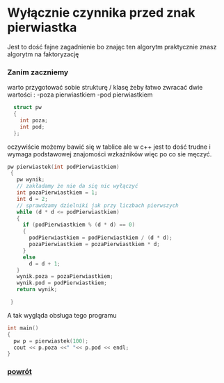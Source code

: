 # Wyłącznie czynnika przed znak pierwiastka
Jest to dość fajne zagadnienie bo znając ten algorytm praktycznie znasz algorytm na faktoryzację

### Zanim zaczniemy
  warto przygotować sobie strukturę / klasę żeby łatwo zwracać dwie wartości :
    -poza pierwiastkiem
    -pod pierwiastkiem
  ``` c++
    struct pw
    {
      int poza;
      int pod;
    };
 ```
 oczywiście możemy bawić się w tablice ale w c++ jest to dość trudne i wymaga podstawowej znajomości wzkaźników
 więc po co sie męczyć.

 ``` c++
 pw pierwiastek(int podPierwiastkiem)
  {
    pw wynik;
    // zakładamy że nie da się nic wyłączyć
    int pozaPierwiastkiem = 1;
    int d = 2;
    // sprawdzamy dzielniki jak przy liczbach pierwszych
    while (d * d <= podPierwiastkiem)
    {
      if (podPierwiastkiem % (d * d) == 0)
      {
        podPierwiastkiem = podPierwiastkiem / (d * d);
        pozaPierwiastkiem = pozaPierwiastkiem * d;
      }
      else
        d = d + 1;
    }
    wynik.poza = pozaPierwiastkiem;
    wynik.pod = podPierwiastkiem;
    return wynik;

  }
  ```
  A tak wygląda obsługa tego programu
  ``` c++
  int main()
  {
    pw p = pierwiastek(100);
    cout << p.poza <<" "<< p.pod << endl;
  }
  ```

### [powrót ](https://dogexd.github.io/algorytmy_matura/)
